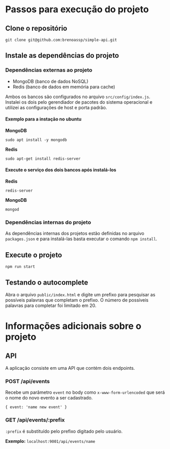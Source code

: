 
#  Passos para execução do projeto

## Clone o repositório
`git clone git@github.com:brenoassp/simple-api.git`

## Instale as dependências do projeto

### Dependências externas ao projeto
- MongoDB (banco de dados NoSQL)
- Redis (banco de dados em memória para cache)

Ambos os bancos são configurados no arquivo `src/config/index.js`. Instalei os dois pelo gerendiador de pacotes do sistema operacional e utilizei as configurações de host e porta padrão.

#### Exemplo para a instação no ubuntu

**MongoDB**

`sudo apt install -y mongodb`

**Redis** 

`sudo apt-get install redis-server`

#### Execute o serviço dos dois bancos após instalá-los

**Redis** 

`redis-server`

**MongoDB**

`mongod`

### Dependências internas do projeto
As dependências internas dos projetos estão definidas no arquivo `packages.json` e para instalá-las basta executar o comando `npm install`.

## Execute o projeto

`npm run start`

## Testando o autocomplete

Abra o arquivo `public/index.html` e digite um prefixo para pesquisar as possíveis palavras que completam o prefixo. O número de possíveis palavras para completar foi limitado em 20.

# Informações adicionais sobre o projeto

## API

A aplicação consiste em uma API que contém dois endpoints.

### POST /api/events

Recebe um parâmetro `event` no body como `x-www-form-urlencoded` que será o nome do novo evento a ser cadastrado.

`{
	event: 'name new event'
}`

### GET /api/events/:prefix

`:prefix` é substituído pelo prefixo digitado pelo usuário.

**Exemplo:** `localhost:9001/api/events/name`
